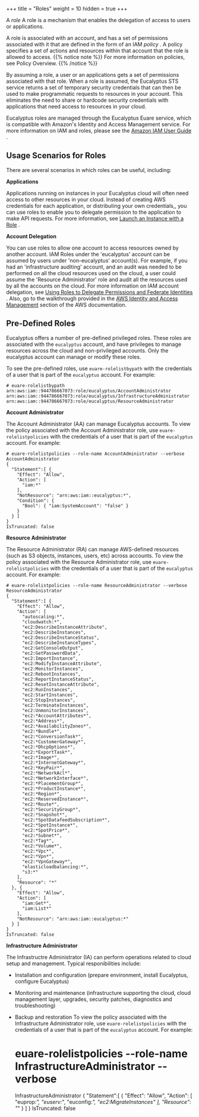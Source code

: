 +++
title = "Roles"
weight = 10
hidden = true
+++

A *role* A role is a mechanism that enables the delegation of access to users or applications. 

A role is associated with an account, and has a set of permissions associated with it that are defined in the form of an IAM *policy* . A policy specifies a set of actions and resources within that account that the role is allowed to access. 
{{% notice note %}}
For more information on policies, see Policy Overview. 
{{% /notice %}}


By assuming a role, a user or an applications gets a set of permissions associated with that role. When a role is assumed, the Eucalyptus STS service returns a set of temporary security credentials that can then be used to make programmatic requests to resources in your account. This eliminates the need to share or hardcode security credentials with applications that need access to resources in your cloud. 

Eucalyptus roles are managed through the Eucalyptus Euare service, which is compatible with Amazon's Identity and Access Management service. For more information on IAM and roles, please see the [Amazon IAM User Guide](http://docs.aws.amazon.com/IAM/latest/UserGuide/WorkingWithRoles.html) . 


## Usage Scenarios for Roles
There are several scenarios in which roles can be useful, including: 

**Applications** 

Applications running on instances in your Eucalyptus cloud will often need access to other resources in your cloud. Instead of creating AWS credentials for each application, or distributing your own credentials,, you can use roles to enable you to delegate permission to the application to make API requests. For more information, see [Launch an Instance with a Role](roles_tasks_create_role_application.dita) . 

**Account Delegation** 

You can use roles to allow one account to access resources owned by another account. IAM Roles under the 'eucalyptus' account can be assumed by users under 'non-eucalyptus' account(s). For example, if you had an 'infrastructure auditing' account, and an audit was needed to be performed on all the cloud resources used on the cloud, a user could assume the 'Resource Administrator' role and audit all the resources used by all the accounts on the cloud. For more information on IAM account delegation, see [Using Roles to Delegate Permissions and Federate Identities](http://docs.aws.amazon.com/IAM/latest/UserGuide/roles-toplevel.html) . Also, go to the walkthrough provided in the [AWS Identity and Access Management](http://docs.aws.amazon.com/IAM/latest/UserGuide/roles-walkthrough-crossacct.html) section of the AWS documentation. 


## Pre-Defined Roles
Eucalyptus offers a number of pre-defined privileged roles. These roles are associated with the `eucalyptus` account, and have privileges to manage resources across the cloud and non-privileged accounts. Only the eucalyptus account can manage or modify these roles. 

To see the pre-defined roles, use `euare-rolelistbypath` with the credentials of a user that is part of the `eucalyptus` account. For example: 


    # euare-rolelistbypath 
    arn:aws:iam::944786667073:role/eucalyptus/AccountAdministrator
    arn:aws:iam::944786667073:role/eucalyptus/InfrastructureAdministrator
    arn:aws:iam::944786667073:role/eucalyptus/ResourceAdministrator

**Account Administrator** 

The Account Administrator (AA) can manage Eucalyptus accounts. To view the policy associated with the Account Administrator role, use `euare-rolelistpolicies` with the credentials of a user that is part of the `eucalyptus` account. For example: 


    # euare-rolelistpolicies --role-name AccountAdministrator --verbose
    AccountAdministrator
    {
      "Statement":[ {
        "Effect": "Allow",
        "Action": [
          "iam:*"
        ],
        "NotResource": "arn:aws:iam::eucalyptus:*",
        "Condition": {
          "Bool": { "iam:SystemAccount": "false" }
        }
      } ]
    }
    IsTruncated: false

**Resource Administrator** 

The Resource Administrator (RA) can manage AWS-defined resources (such as S3 objects, instances, users, etc) across accounts. To view the policy associated with the Resource Administrator role, use `euare-rolelistpolicies` with the credentials of a user that is part of the `eucalyptus` account. For example: 


    # euare-rolelistpolicies --role-name ResourceAdministrator --verbose
    ResourceAdministrator
    {
      "Statement":[ {
        "Effect": "Allow",
        "Action": [
          "autoscaling:*",
          "cloudwatch:*",
          "ec2:DescribeInstanceAttribute",
          "ec2:DescribeInstances",
          "ec2:DescribeInstanceStatus",
          "ec2:DescribeInstanceTypes",
          "ec2:GetConsoleOutput",
          "ec2:GetPasswordData",
          "ec2:ImportInstance",
          "ec2:ModifyInstanceAttribute",
          "ec2:MonitorInstances",
          "ec2:RebootInstances",
          "ec2:ReportInstanceStatus",
          "ec2:ResetInstanceAttribute",
          "ec2:RunInstances",
          "ec2:StartInstances",
          "ec2:StopInstances",
          "ec2:TerminateInstances",
          "ec2:UnmonitorInstances",
          "ec2:*AccountAttributes*",
          "ec2:*Address*",
          "ec2:*AvailabilityZones*",
          "ec2:*Bundle*",
          "ec2:*ConversionTask*",
          "ec2:*CustomerGateway*",
          "ec2:*DhcpOptions*",
          "ec2:*ExportTask*",
          "ec2:*Image*",
          "ec2:*InternetGateway*",
          "ec2:*KeyPair*",
          "ec2:*NetworkAcl*",
          "ec2:*NetworkInterface*",
          "ec2:*PlacementGroup*",
          "ec2:*ProductInstance*",
          "ec2:*Region*",
          "ec2:*ReservedInstance*",
          "ec2:*Route*",
          "ec2:*SecurityGroup*",
          "ec2:*Snapshot*",
          "ec2:*SpotDatafeedSubscription*",
          "ec2:*SpotInstance*",
          "ec2:*SpotPrice*",
          "ec2:*Subnet*",
          "ec2:*Tag*",
          "ec2:*Volume*",
          "ec2:*Vpc*",
          "ec2:*Vpn*",
          "ec2:*VpnGateway*",
          "elasticloadbalancing:*",
          "s3:*"
        ],
        "Resource": "*"
      }, {
        "Effect": "Allow",
        "Action": [
          "iam:Get*",
          "iam:List*"
        ],
        "NotResource": "arn:aws:iam::eucalyptus:*"
      } ]
    }
    IsTruncated: false

**Infrastructure Administrator** 

The Infrastructre Administrator (IA) can perform operations related to cloud setup and management. Typical responibilities include: 



* Installation and configuration (prepare environment, install Eucalyptus, configure Eucalyptus) 
* Monitoring and maintenance (infrastructure supporting the cloud, cloud management layer, upgrades, security patches, diagnostics and troubleshooting) 
* Backup and restoration 
To view the policy associated with the Infrastructure Administrator role, use `euare-rolelistpolicies` with the credentials of a user that is part of the `eucalyptus` account. For example: 


    # euare-rolelistpolicies --role-name InfrastructureAdministrator --verbose
    InfrastructureAdministrator
    {
      "Statement":[ {
        "Effect": "Allow",
        "Action": [
          "euprop:*",
          "euserv:*",
          "euconfig:*",
          "ec2:MigrateInstances"
        ],
        "Resource": "*"
      } ]
    }
    IsTruncated: false

